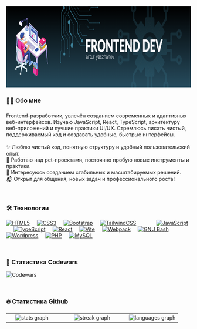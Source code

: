 <p align="center">
  <img src="https://raw.githubusercontent.com/arturyeszhanov/arturyeszhanov/main/header.png" width="1200" height="220" alt="GitHub Banner" />
</p>

###

<h3 align="left">👩‍💻  Обо мне</h3>

###

<p align="left">Frontend-разработчик, увлечён созданием современных и адаптивных веб-интерфейсов. Изучаю JavaScript, React, TypeScript, архитектуру веб-приложений и лучшие практики UI/UX. Стремлюсь писать чистый, поддерживаемый код и создавать удобные, быстрые интерфейсы.<br><br>
✨ Люблю чистый код, понятную структуру и удобный пользовательский опыт.<br>
🔧 Работаю над pet-проектами, постоянно пробую новые инструменты и практики.<br>
🚀 Интересуюсь созданием стабильных и масштабируемых решений.<br>
📬 Открыт для общения, новых задач и профессионального роста!</p>

<br>

<h3 align="left">🛠 Технологии </h3>

<p align="left">
<a href="https://developer.mozilla.org/en-US/docs/Glossary/HTML5" target="_blank" rel="noreferrer"><img src="https://raw.githubusercontent.com/danielcranney/readme-generator/main/public/icons/skills/html5-colored.svg" width="36" height="36" alt="HTML5" title="HTML5"/></a>&nbsp;&nbsp;&nbsp;&nbsp;
<a href="https://www.w3.org/TR/CSS/#css" target="_blank" rel="noreferrer"><img src="https://raw.githubusercontent.com/danielcranney/readme-generator/main/public/icons/skills/css3-colored.svg" width="36" height="36" alt="CSS3" title="CSS3"/></a>&nbsp;&nbsp;&nbsp;&nbsp;
<a href="https://getbootstrap.com/" target="_blank" rel="noreferrer"><img src="https://raw.githubusercontent.com/danielcranney/readme-generator/main/public/icons/skills/bootstrap-colored.svg" width="36" height="36" alt="Bootstrap" title="Bootstrap"/></a>&nbsp;&nbsp;&nbsp;&nbsp;
<a href="https://tailwindcss.com/" target="_blank" rel="noreferrer"><img src="https://raw.githubusercontent.com/danielcranney/readme-generator/main/public/icons/skills/tailwindcss-colored.svg" width="36" height="36" alt="TailwindCSS" title="TailwindCSS"/></a>
&nbsp;&nbsp;&nbsp;&nbsp;&nbsp;&nbsp;&nbsp;&nbsp;&nbsp;&nbsp;&nbsp;&nbsp;
<a href="https://developer.mozilla.org/en-US/docs/Web/JavaScript" target="_blank" rel="noreferrer"><img src="https://raw.githubusercontent.com/danielcranney/readme-generator/main/public/icons/skills/javascript-colored.svg" width="36" height="36" alt="JavaScript" title="JavaScript"/></a>&nbsp;&nbsp;&nbsp;&nbsp;
<a href="https://www.typescriptlang.org/" target="_blank" rel="noreferrer"><img src="https://raw.githubusercontent.com/danielcranney/readme-generator/main/public/icons/skills/typescript-colored.svg" width="36" height="36" alt="TypeScript" title="TypeScript"/></a>&nbsp;&nbsp;&nbsp;&nbsp;
<a href="https://reactjs.org/" target="_blank" rel="noreferrer"><img src="https://raw.githubusercontent.com/danielcranney/readme-generator/main/public/icons/skills/react-colored.svg" width="36" height="36" alt="React" title="React"/></a>&nbsp;&nbsp;&nbsp;&nbsp;
<a href="https://vitejs.dev/" target="_blank" rel="noreferrer"><img src="https://raw.githubusercontent.com/danielcranney/readme-generator/main/public/icons/skills/vite-colored.svg" width="36" height="36" alt="Vite" title="Vite"/></a>&nbsp;&nbsp;&nbsp;&nbsp;
<a href="https://webpack.js.org/" target="_blank" rel="noreferrer"><img src="https://raw.githubusercontent.com/danielcranney/readme-generator/main/public/icons/skills/webpack-colored.svg" width="36" height="36" alt="Webpack" title="Webpack"/></a>&nbsp;&nbsp;&nbsp;&nbsp;
  <a href="https://www.gnu.org/software/bash/" target="_blank" rel="noreferrer"><img src="https://raw.githubusercontent.com/danielcranney/readme-generator/main/public/icons/skills/gnubash.svg" width="36" height="36" alt="GNU Bash" title="GNU Bash"/></a>
&nbsp;&nbsp;&nbsp;&nbsp;&nbsp;&nbsp;&nbsp;&nbsp;&nbsp;&nbsp;&nbsp;&nbsp;
<a href="https://wordpress.com" target="_blank" rel="noreferrer"><img src="https://raw.githubusercontent.com/danielcranney/readme-generator/main/public/icons/skills/wordpress-colored.svg" width="36" height="36" alt="Wordpress" title="Wordpress"/></a>&nbsp;&nbsp;&nbsp;&nbsp;
<a href="https://www.php.net/" target="_blank" rel="noreferrer"><img src="https://raw.githubusercontent.com/danielcranney/readme-generator/main/public/icons/skills/php-colored.svg" width="36" height="36" alt="PHP" title="PHP"/></a>&nbsp;&nbsp;&nbsp;&nbsp;
<a href="https://www.mysql.com/" target="_blank" rel="noreferrer"><img src="https://raw.githubusercontent.com/danielcranney/readme-generator/main/public/icons/skills/mysql-colored.svg" width="36" height="36" alt="MySQL" title="MySQL"/></a>
</p>

<br>
<h3 align="left"> 🧩 Cтатистика Codewars </h3>

![Codewars](https://www.codewars.com/users/arturyeszhanov/badges/large)


<br>
<h3 align="left">🔥 Cтатистика Github </h3>

###

<table align="center" width="100%" cellspacing="0" cellpadding="0" style="border: none;">
  <tr>
    <!-- Левая колонка: stats -->
    <td width="30%" align="center" style="border: none;">
      <img src="https://github-readme-stats.vercel.app/api?username=arturyeszhanov&hide_title=false&hide_rank=false&show_icons=true&include_all_commits=true&count_private=true&disable_animations=false&theme=dracula&locale=en&hide_border=false&order=1" height="150" alt="stats graph" />
    </td>
    <td width="40%" align="center" style="border: none;">
      <img src="https://streak-stats.demolab.com?user=arturyeszhanov&locale=en&mode=daily&theme=dark&hide_border=false&border_radius=5&order=3" height="220" alt="streak graph" />
    </td>
    <!-- Правая колонка: langs -->
    <td width="30%" align="center" style="border: none;">
      <img src="https://github-readme-stats.vercel.app/api/top-langs?username=arturyeszhanov&locale=en&hide_title=false&layout=compact&card_width=320&langs_count=5&theme=dracula&hide_border=false&order=2" height="150" alt="languages graph" />
    </td>
  </tr>
</table>

###

